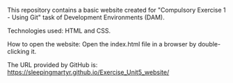 This repository contains a basic website created for "Compulsory Exercise 1 - Using Git" task of Development Environments (DAM).

Technologies used: HTML and CSS.

How to open the website: Open the index.html file in a browser by double-clicking it.

The URL provided by GitHub is: https://sleepingmartyr.github.io/Exercise_Unit5_website/
